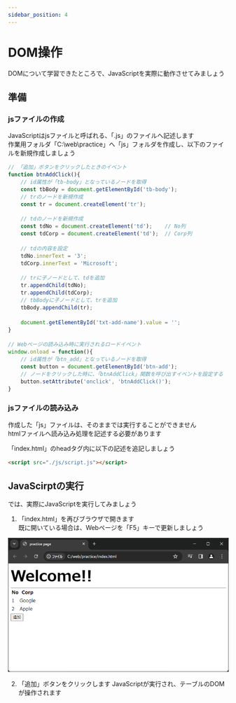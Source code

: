 ```yaml
---
sidebar_position: 4
---
```


# DOM操作
DOMについて学習できたところで、JavaScriptを実際に動作させてみましょう

## 準備

### jsファイルの作成
JavaScriptはjsファイルと呼ばれる、「.js」のファイルへ記述します  
作業用フォルダ「C:\web\practice」へ「js」フォルダを作成し、以下のファイルを新規作成しましょう
```js title="script.js"
// 「追加」ボタンをクリックしたときのイベント
function btnAddClick(){
    // id属性が「tb-body」となっているノードを取得
    const tbBody = document.getElementById('tb-body');
    // trのノードを新規作成
    const tr = document.createElement('tr');

    // tdのノードを新規作成
    const tdNo = document.createElement('td');    // No列
    const tdCorp = document.createElement('td');  // Corp列

    // tdの内容を設定
    tdNo.innerText = '3';
    tdCorp.innerText = 'Microsoft';

    // trに子ノードとして、tdを追加
    tr.appendChild(tdNo);
    tr.appendChild(tdCorp);
    // tbBodyに子ノードとして、trを追加
    tbBody.appendChild(tr);

    document.getElementById('txt-add-name').value = '';
}

// Webページの読み込み時に実行されるロードイベント
window.onload = function(){
    // id属性が「btn_add」となっているノードを取得
    const button = document.getElementById('btn-add');
    // ノードをクリックした時に、「btnAddClick」関数を呼び出すイベントを設定する
    button.setAttribute('onclick', 'btnAddClick()');
}
```

### jsファイルの読み込み
作成した「js」ファイルは、そのままでは実行することができません  
htmlファイルへ読み込み処理を記述する必要があります  

「index.html」のheadタグ内に以下の記述を追記しましょう
```html title=index.html
<script src="./js/script.js"></script>
```

## JavaScirptの実行
では、実際にJavaScriptを実行してみましょう  

1. 「index.html」を再びブラウザで開きます  
既に開いている場合は、Webページを「F5」キーで更新しましょう

![js](./images/run_js.png)

2. 「追加」ボタンをクリックします
JavaScriptが実行され、テーブルのDOMが操作されます 

